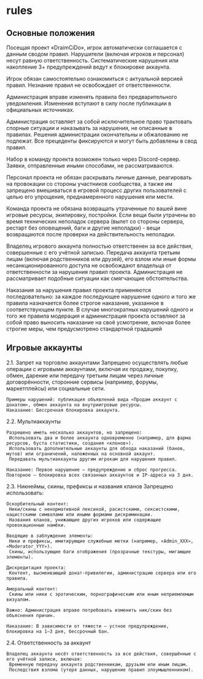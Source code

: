 # rules

## Основные положения

Посещая проект «DraimCiDo», игрок автоматически соглашается с данным сводом правил. Нарушители (включая игроков и персонал) несут равную ответственность. Систематические нарушения или накопление 3+ предупреждений ведут к блокировке аккаунта.

Игрок обязан самостоятельно ознакомиться с актуальной версией правил. Незнание правил не освобождает от ответственности.

Администрация вправе изменять правила без предварительного уведомления. Изменения вступают в силу после публикации в официальных источниках.

Администрация оставляет за собой исключительное право трактовать спорные ситуации и наказывать за нарушения, не описанные в правилах. Решения администрации окончательны и обжалованию не подлежат. Все прецеденты фиксируются и могут быть добавлены в свод правил.

Набор в команду проекта возможен только через Discord-сервер. Заявки, отправленные иными способами, не рассматриваются.

Персонал проекта не обязан раскрывать личные данные, реагировать на провокации со стороны участников сообщества, а также им запрещено вмешиваться в игровой процесс других пользователей с целью его упрощения, преднамеренного нарушения или мести.

Команда проекта не обязана возвращать утраченные по вашей вине игровые ресурсы, экипировку, постройки. Если вещи были утрачены во время технических неполадок сервера (вылет со стороны сервера, рестарт без оповещений, баги и другие неполадки) - вещи возвращаются после проверки на действительность неполадки.

Владелец игрового аккаунта полностью ответственен за все действия, совершенные с его учётной записью. Передача аккаунта третьим лицам (включая родственников или друзей), его взлом или иные формы несанкционированного доступа не освобождают владельца от ответственности за нарушения правил проекта. Администрация не рассматривает подобные ситуации как смягчающие обстоятельства.

Наказания за нарушения правил проекта применяются последовательно: за каждое последующее нарушение одного и того же правила назначается более строгое наказание, указанное в соответствующем пункте. В случае многократных нарушений одного и того же правила модерация и администрация проекта оставляют за собой право выносить наказание на своё усмотрение, включая более строгие меры, чем предусмотрено стандартной градацией

## Игровые аккаунты

2.1. Запрет на торговлю аккаунтами
Запрещено осуществлять любые операции с игровыми аккаунтами, включая их продажу, покупку, обмен, дарение или передачу третьим лицам через личные договорённости, сторонние сервисы (например, форумы, маркетплейсы) или социальные сети.

    Примеры нарушений: публикация объявлений вида «Продам аккаунт с донатом», обмен аккаунта на внутриигровые ресурсы.
    Наказание: Бессрочная блокировка аккаунта.

2.2. Мультиаккаунты

    Разрешено иметь несколько аккаунтов, но запрещено:
     Использовать два и более аккаунта одновременно (например, для фарма ресурсов, буста статистики, создания «клонов»).
     Использовать дополнительные аккаунты для обхода наказаний (банов, мутов) или ограничений, наложенных на основной аккаунт.
     Передавать мультиаккаунты другим игрокам для нарушения правил.

    Наказание: Первое нарушение — предупреждение и сброс прогресса. Повторное — блокировка всех связанных аккаунтов и IP-адреса на 3 дня.

2.3. Никнеймы, скины, префиксы и названия кланов
Запрещено использовать:

    Оскорбительный контент:
     Ники/скины с ненормативной лексикой, расистскими, сексистскими, нацистскими символами или иными формами дискриминации.
     Названия кланов, унижающие других игроков или содержащие провокационные намёки.

    Вводящие в заблуждение элементы:
     Ники и префиксы, имитирующие служебные метки (например, «Admin_XXX», «Moderator_YYY»).
     Скины, использующие баги отображения (прозрачные текстуры, мигающие элементы).

    Дискредитация проекта:
     Контент, высмеивающий донат-привилегии, администрацию сервера или его правила.
     
    Аморальный контент:
     Скины или ники с эротическим, порнографическим или иным неприемлемым визуалом.
        
    Важно: Администрация вправе потребовать изменить ник/скин без объяснения причин.

    Наказание: В зависимости от тяжести — устное предупреждение, блокировка на 1–3 дня, бессрочный бан.

2.4. Ответственность за аккаунт

    Владелец аккаунта несёт ответственность за все действия, совершённые с его учётной записи, включая:
     Временную передачу аккаунта родственникам, друзьям или иным лицам.
     Последствия взлома (утеря данных, нарушение правил злоумышленником).

